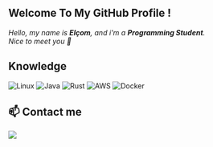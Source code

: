 ## Welcome To My GitHub Profile !

*Hello, my name is **Elçom**, and i'm a **Programming Student**.*<br/>
*Nice to meet you 👋*


## Knowledge

![Linux](https://img.shields.io/badge/-Linux-black?style=for-the-badge&logo=linux)
![Java](https://img.shields.io/badge/-Java-black?style=for-the-badge&logo=java)
![Rust](https://img.shields.io/badge/Rust-black?style=for-the-badge&logo=Rust)
![AWS](https://img.shields.io/badge/-AWS-black?style=for-the-badge&logo=Amazon-AWS&logoColor=yellow)
![Docker](https://img.shields.io/badge/-Docker-black?style=for-the-badge&logo=Docker)

## 📫 Contact me
<a href="https://www.linkedin.com/in/elcom-junior/" target="_blank"><img src="https://img.shields.io/badge/-Linkedin-black?style=for-the-badge&logo=Linkedin&logoColor=blue" /></a>

